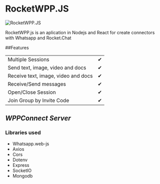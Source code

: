 # RocketWPP.JS

![RocketWPP.JS](https://i.imgur.com/M7iSCgd.png)

RocketWPP.js is an aplication in Nodejs and React for create connectors with Whatsapp and Rocket.Chat

##Features

|                                      |     |
| ------------------------------------ | --- |
| Multiple Sessions                    | ✔   |
| Send   text, image, video and docs   | ✔   |
| Receive text, image, video and docs  | ✔   |
| Receive/Send messages                | ✔   |
| Open/Close Session                   | ✔   |
| Join Group by Invite Code            | ✔   |

## _WPPConnect Server_

### Libraries used

- Whatsapp.web-js
- Axios
- Cors
- Dotenv
- Express
- SocketIO
- Mongodb

